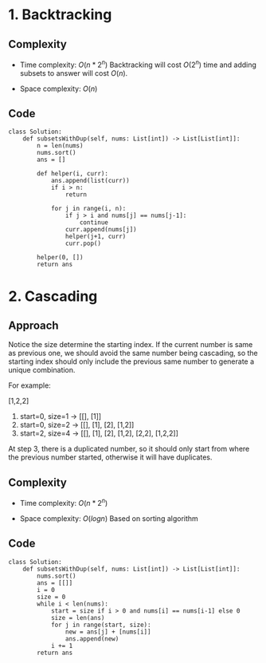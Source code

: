 # 1. Backtracking
## Complexity
- Time complexity:
    $O(n*2^n)$
    Backtracking will cost $O(2^n)$ time and adding subsets to answer will cost $O(n)$.

- Space complexity:
    $O(n)$

## Code
```python3 []
class Solution:
    def subsetsWithDup(self, nums: List[int]) -> List[List[int]]:
        n = len(nums)
        nums.sort()
        ans = []
        
        def helper(i, curr):
            ans.append(list(curr))
            if i > n:
                return

            for j in range(i, n):
                if j > i and nums[j] == nums[j-1]:
                    continue
                curr.append(nums[j])
                helper(j+1, curr)
                curr.pop()
        
        helper(0, [])
        return ans
```


# 2. Cascading
## Approach
Notice the size determine the starting index. If the current number is same as previous one, we should avoid the same number being cascading, so the starting index should only include the previous same number to generate a unique combination.

For example:

[1,2,2]
1. start=0, size=1 -> [[], [1]]
2. start=0, size=2 -> [[], [1], [2], [1,2]]
3. start=2, size=4 -> [[], [1], [2], [1,2], [2,2], [1,2,2]]

At step 3, there is a duplicated number, so it should only start from where the previous number started, otherwise it will have duplicates.

## Complexity
- Time complexity:
    $O(n*2^n)$

- Space complexity:
    $O(logn)$ Based on sorting algorithm

## Code
```python3 []
class Solution:
    def subsetsWithDup(self, nums: List[int]) -> List[List[int]]:
        nums.sort()
        ans = [[]]
        i = 0
        size = 0
        while i < len(nums):
            start = size if i > 0 and nums[i] == nums[i-1] else 0
            size = len(ans)
            for j in range(start, size):
                new = ans[j] + [nums[i]]
                ans.append(new)
            i += 1
        return ans
```